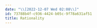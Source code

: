 ```yaml
---
date: "\\[2022-12-07 Wed 02:08\\]"
id: 73788b4f-c936-4424-b05c-9f78a631af51
title: Rationality
---
```


